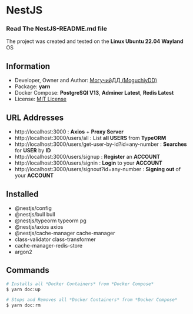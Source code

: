 # NestJS

### Read The **NestJS-README.md** file

The project was created and tested on the **Linux Ubuntu 22.04 Wayland** OS

## Information
- Developer, Owner and Author: [МогучийДД (MoguchiyDD)](https://github.com/MoguchiyDD)
- Package: **yarn**
- Docker Compose: **PostgreSQl V13**, **Adminer Latest**, **Redis Latest**
- License: [MIT License](../../../LICENSE)

## URL Addresses
- http://localhost:3000 : **Axios** + **Proxy Server**
- http://localhost:3000/users/all : List **all USERS** from **TypeORM**
- http://localhost:3000/users/get-user-by-id?id=any-number : **Searches** for **USER** by **ID**
- http://localhost:3000/users/signup : **Register** an **ACCOUNT**
- http://localhost:3000/users/signin : **Login** to your **ACCOUNT**
- http://localhost:3000/users/signout?id=any-number : **Signing out** of your **ACCOUNT**

## Installed
- @nestjs/config
- @nestjs/bull bull
- @nestjs/typeorm typeorm pg
- @nestjs/axios axios
- @nestjs/cache-manager cache-manager
- class-validator class-transformer
- cache-manager-redis-store
- argon2

## Commands

```Bash
# Installs all *Docker Containers* from *Docker Compose*
$ yarn doc:up

# Stops and Removes all *Docker Containers* from *Docker Compose*
$ yarn doc:rm
```
